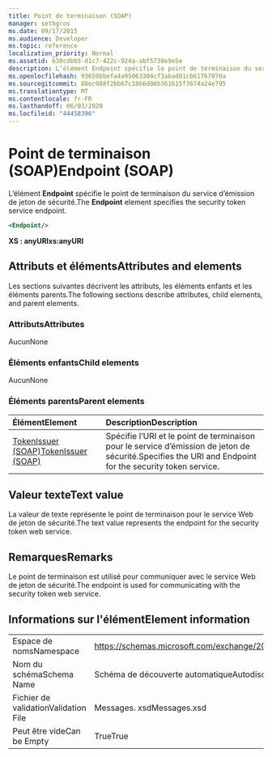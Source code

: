 ```yaml
---
title: Point de terminaison (SOAP)
manager: sethgros
ms.date: 09/17/2015
ms.audience: Developer
ms.topic: reference
localization_priority: Normal
ms.assetid: 630cdbb5-d1c7-422c-924a-abf5738e9e5e
description: L’élément Endpoint spécifie le point de terminaison du service d’émission de jeton de sécurité.
ms.openlocfilehash: 93659bbefa4a95063304cf3abad81cb61767070a
ms.sourcegitcommit: 88ec988f2bb67c1866d06b361615f3674a24e795
ms.translationtype: MT
ms.contentlocale: fr-FR
ms.lasthandoff: 06/03/2020
ms.locfileid: "44458396"
---
```

# <a name="endpoint-soap"></a><span data-ttu-id="fdb1a-103">Point de terminaison (SOAP)</span><span class="sxs-lookup"><span data-stu-id="fdb1a-103">Endpoint (SOAP)</span></span>

<span data-ttu-id="fdb1a-104">L’élément **Endpoint** spécifie le point de terminaison du service d’émission de jeton de sécurité.</span><span class="sxs-lookup"><span data-stu-id="fdb1a-104">The **Endpoint** element specifies the security token service endpoint.</span></span> 
  
```XML
<Endpoint/>
```

 <span data-ttu-id="fdb1a-105">**XS : anyURI**</span><span class="sxs-lookup"><span data-stu-id="fdb1a-105">**xs:anyURI**</span></span>
## <a name="attributes-and-elements"></a><span data-ttu-id="fdb1a-106">Attributs et éléments</span><span class="sxs-lookup"><span data-stu-id="fdb1a-106">Attributes and elements</span></span>

<span data-ttu-id="fdb1a-107">Les sections suivantes décrivent les attributs, les éléments enfants et les éléments parents.</span><span class="sxs-lookup"><span data-stu-id="fdb1a-107">The following sections describe attributes, child elements, and parent elements.</span></span>
  
### <a name="attributes"></a><span data-ttu-id="fdb1a-108">Attributs</span><span class="sxs-lookup"><span data-stu-id="fdb1a-108">Attributes</span></span>

<span data-ttu-id="fdb1a-109">Aucun</span><span class="sxs-lookup"><span data-stu-id="fdb1a-109">None</span></span>
  
### <a name="child-elements"></a><span data-ttu-id="fdb1a-110">Éléments enfants</span><span class="sxs-lookup"><span data-stu-id="fdb1a-110">Child elements</span></span>

<span data-ttu-id="fdb1a-111">Aucun</span><span class="sxs-lookup"><span data-stu-id="fdb1a-111">None</span></span>
  
### <a name="parent-elements"></a><span data-ttu-id="fdb1a-112">Éléments parents</span><span class="sxs-lookup"><span data-stu-id="fdb1a-112">Parent elements</span></span>

|<span data-ttu-id="fdb1a-113">**Élément**</span><span class="sxs-lookup"><span data-stu-id="fdb1a-113">**Element**</span></span>|<span data-ttu-id="fdb1a-114">**Description**</span><span class="sxs-lookup"><span data-stu-id="fdb1a-114">**Description**</span></span>|
|:-----|:-----|
|[<span data-ttu-id="fdb1a-115">TokenIssuer (SOAP)</span><span class="sxs-lookup"><span data-stu-id="fdb1a-115">TokenIssuer (SOAP)</span></span>](tokenissuer-soap.md) <br/> |<span data-ttu-id="fdb1a-116">Spécifie l’URI et le point de terminaison pour le service d’émission de jeton de sécurité.</span><span class="sxs-lookup"><span data-stu-id="fdb1a-116">Specifies the URI and Endpoint for the security token service.</span></span>  <br/> |
   
## <a name="text-value"></a><span data-ttu-id="fdb1a-117">Valeur texte</span><span class="sxs-lookup"><span data-stu-id="fdb1a-117">Text value</span></span>

<span data-ttu-id="fdb1a-118">La valeur de texte représente le point de terminaison pour le service Web de jeton de sécurité.</span><span class="sxs-lookup"><span data-stu-id="fdb1a-118">The text value represents the endpoint for the security token web service.</span></span>
  
## <a name="remarks"></a><span data-ttu-id="fdb1a-119">Remarques</span><span class="sxs-lookup"><span data-stu-id="fdb1a-119">Remarks</span></span>

<span data-ttu-id="fdb1a-120">Le point de terminaison est utilisé pour communiquer avec le service Web de jeton de sécurité.</span><span class="sxs-lookup"><span data-stu-id="fdb1a-120">The endpoint is used for communicating with the security token web service.</span></span>
  
## <a name="element-information"></a><span data-ttu-id="fdb1a-121">Informations sur l'élément</span><span class="sxs-lookup"><span data-stu-id="fdb1a-121">Element information</span></span>

|||
|:-----|:-----|
|<span data-ttu-id="fdb1a-122">Espace de noms</span><span class="sxs-lookup"><span data-stu-id="fdb1a-122">Namespace</span></span>  <br/> |https://schemas.microsoft.com/exchange/2010/Autodiscover  <br/> |
|<span data-ttu-id="fdb1a-123">Nom du schéma</span><span class="sxs-lookup"><span data-stu-id="fdb1a-123">Schema Name</span></span>  <br/> |<span data-ttu-id="fdb1a-124">Schéma de découverte automatique</span><span class="sxs-lookup"><span data-stu-id="fdb1a-124">Autodiscover schema</span></span>  <br/> |
|<span data-ttu-id="fdb1a-125">Fichier de validation</span><span class="sxs-lookup"><span data-stu-id="fdb1a-125">Validation File</span></span>  <br/> |<span data-ttu-id="fdb1a-126">Messages. xsd</span><span class="sxs-lookup"><span data-stu-id="fdb1a-126">Messages.xsd</span></span>  <br/> |
|<span data-ttu-id="fdb1a-127">Peut être vide</span><span class="sxs-lookup"><span data-stu-id="fdb1a-127">Can be Empty</span></span>  <br/> |<span data-ttu-id="fdb1a-128">True</span><span class="sxs-lookup"><span data-stu-id="fdb1a-128">True</span></span>  <br/> |
   


